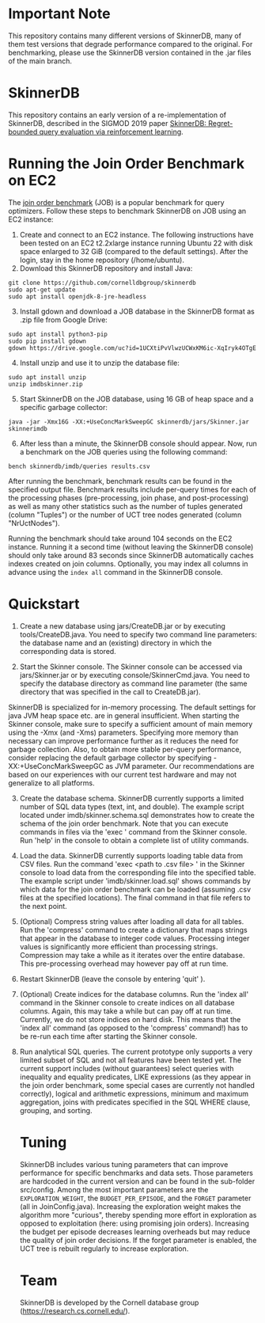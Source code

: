 # Important Note

This repository contains many different versions of SkinnerDB, many of them test versions that degrade performance compared to the original. For benchmarking, please use the SkinnerDB version contained in the .jar files of the main branch.

# SkinnerDB

This repository contains an early version of a re-implementation of SkinnerDB, 
described in the SIGMOD 2019 paper <a href="https://dl.acm.org/citation.cfm?id=3275600">SkinnerDB: Regret-bounded query evaluation via reinforcement learning</a>. 

# Running the Join Order Benchmark on EC2

The <a href="http://www.vldb.org/pvldb/vol9/p204-leis.pdf">join order benchmark</a> (JOB) is a popular benchmark for query optimizers. Follow these steps to benchmark SkinnerDB on JOB using an EC2 instance:

1. Create and connect to an EC2 instance. The following instructions have been tested on an EC2 t2.2xlarge instance running Ubuntu 22 with disk space enlarged to 32 GiB (compared to the default settings). After the login, stay in the home repository (/home/ubuntu).
2. Download this SkinnerDB repository and install Java:
```
git clone https://github.com/cornelldbgroup/skinnerdb
sudo apt-get update
sudo apt install openjdk-8-jre-headless
```
3. Install gdown and download a JOB database in the SkinnerDB format as .zip file from Google Drive:
```
sudo apt install python3-pip
sudo pip install gdown
gdown https://drive.google.com/uc?id=1UCXtiPvVlwzUCWxKM6ic-XqIryk4OTgE
```
4. Install unzip and use it to unzip the database file:
```
sudo apt install unzip
unzip imdbskinner.zip
```
5. Start SkinnerDB on the JOB database, using 16 GB of heap space and a specific garbage collector:
```
java -jar -Xmx16G -XX:+UseConcMarkSweepGC skinnerdb/jars/Skinner.jar skinnerimdb
```
6. After less than a minute, the SkinnerDB console should appear. Now, run a benchmark on the JOB queries using the following command:
```
bench skinnerdb/imdb/queries results.csv
```

After running the benchmark, benchmark results can be found in the specified output file. Benchmark results include per-query times for each of the processing phases (pre-processing, join phase, and post-processing) as well as many other statistics such as the number of tuples generated (column "Tuples") or the number of UCT tree nodes generated (column "NrUctNodes"). 

Running the benchmark should take around 104 seconds on the EC2 instance. Running it a second time (without leaving the SkinnerDB console) should only take around 83 seconds since SkinnerDB automatically caches indexes created on join columns. Optionally, you may index all columns in advance using the `index all` command in the SkinnerDB console.

# Quickstart

1. Create a new database using jars/CreateDB.jar or by executing tools/CreateDB.java. You need to specify two command line parameters: the database name and an (existing) directory in which the corresponding data is stored.

2. Start the Skinner console. The Skinner console can be accessed via jars/Skinner.jar or by executing console/SkinnerCmd.java. You need to specify the database directory as command line parameter (the same directory that was specified in the call to CreateDB.jar).

SkinnerDB is specialized for in-memory processing. The default settings for java JVM heap space etc. are in general insufficient. When starting the Skinner console, make sure to specify a sufficient amount of main memory using the -Xmx (and -Xms) parameters. Specifying more memory than necessary can improve performance further as it reduces the need for garbage collection. Also, to obtain more stable per-query performance, consider replacing the default garbage collector by specifying -XX:+UseConcMarkSweepGC as JVM parameter. Our recommendations are based on our experiences with our current test hardware and may not generalize to all platforms.

3. Create the database schema. SkinnerDB currently supports a limited number of SQL data types (text, int, and double). The example script located under imdb/skinner.schema.sql demonstrates how to create the schema of the join order benchmark. Note that you can execute commands in files via the 'exec <path>' command from the Skinner console. Run 'help' in the console to obtain a complete list of utility commands.

4. Load the data. SkinnerDB currently supports loading table data from CSV files. Run the command 'exec <table name> <separator> <path to .csv file> <representation of NULL values>' in the Skinner console to load data from the corresponding file into the specified table. The example script under 'imdb/skinner.load.sql' shows commands by which data for the join order benchmark can be loaded (assuming .csv files at the specified locations). The final command in that file refers to the next point.

5. (Optional) Compress string values after loading all data for all tables. Run the 'compress' command to create a dictionary that maps strings that appear in the database to integer code values. Processing integer values is significantly more efficient than processing strings. Compression may take a while as it iterates over the entire database. This pre-processing overhead may however pay off at run time.

6. Restart SkinnerDB (leave the console by entering 'quit' ).

7. (Optional) Create indices for the database columns. Run the 'index all' command in the Skinner console to create indices on all database columns. Again, this may take a while but can pay off at run time. Currently, we do not store indices on hard disk. This means that the 'index all' command (as opposed to the 'compress' command!) has to be re-run each time after starting the Skinner console.

8. Run analytical SQL queries. The current prototype only supports a very limited subset of SQL and not all features have been tested yet. The current support includes (without guarantees) select queries with inequality and equality predicates, LIKE expressions (as they appear in the join order benchmark, some special cases are currently not handled correctly), logical and arithmetic expressions, minimum and maximum aggregation, joins with predicates specified in the SQL WHERE clause, grouping, and sorting.

# Tuning

SkinnerDB includes various tuning parameters that can improve performance for specific benchmarks and data sets. Those parameters are hardcoded in the current version and can be found in the sub-folder src/config. Among the most important parameters are the `EXPLORATION_WEIGHT`, the `BUDGET_PER_EPISODE`, and the `FORGET` parameter (all in JoinConfig.java). Increasing the exploration weight makes the algorithm more "curious", thereby spending more effort in exploration as opposed to exploitation (here: using promising join orders). Increasing the budget per episode decreases learning overheads but may reduce the quality of join order decisions. If the forget parameter is enabled, the UCT tree is rebuilt regularly to increase exploration.

# Team

SkinnerDB is developed by the Cornell database group (https://research.cs.cornell.edu/).

